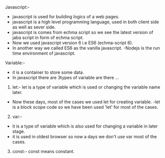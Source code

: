 Javascript:-

- javascript is used for building logics of a web pages.
- javascript is a high level programming language, used in both client side as well as sever side.
- javascript is comes from echma script  so we see the latest version of jaba script in form of echma script.
- Now we used javascript version 6 i.e ES6 (echma-script 6).
- In another way we called ES6 as the vanilla javascript.
-Nodejs is the run time environment of javascript.

Variable:-
- it is a container to store some data.
- In javascript there are 3types of variable are there ...
1. let:- 
let is a type of variable which is used or changing the variable name later.
- Now these days, most of the cases we used let for creating variable.
-let is a block scope code so we have been used 'let' for most of the cases.

2. var:-
- it is a type of variable which is also used for changing a variable in later stage.
- it is used in oldest browser so now a days we don't use var most of the cases.

3. const:- const means constant.
